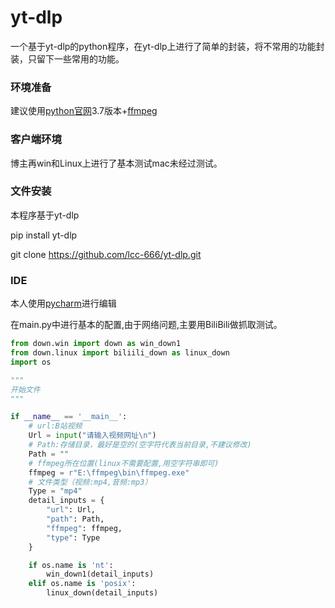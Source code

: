 # yt-dlp
一个基于yt-dlp的python程序，在yt-dlp上进行了简单的封装，将不常用的功能封装，只留下一些常用的功能。

### 环境准备
建议使用[python官网](https://www.python.org/)3.7版本+[ffmpeg](https://ffmpeg.org/)

### 客户端环境
博主再win和Linux上进行了基本测试mac未经过测试。

###  文件安装
本程序基于yt-dlp

pip install yt-dlp

git clone https://github.com/lcc-666/yt-dlp.git

### IDE
本人使用[pycharm](https://www.jetbrains.com/pycharm/)进行编辑

在main.py中进行基本的配置,由于网络问题,主要用BiliBili做抓取测试。

```python
from down.win import down as win_down1
from down.linux import biliili_down as linux_down
import os

"""
开始文件
"""

if __name__ == '__main__':
    # url:B站视频
    Url = input("请输入视频网址\n")
    # Path:存储目录，最好是空的(空字符代表当前目录,不建议修改)
    Path = ""
    # ffmpeg所在位置(linux不需要配置,用空字符串即可)
    ffmpeg = r"E:\ffmpeg\bin\ffmpeg.exe"
    # 文件类型（视频:mp4,音频:mp3）
    Type = "mp4"
    detail_inputs = {
        "url": Url,
        "path": Path,
        "ffmpeg": ffmpeg,
        "type": Type
    }

    if os.name is 'nt':
        win_down1(detail_inputs)
    elif os.name is 'posix':
        linux_down(detail_inputs)
```
